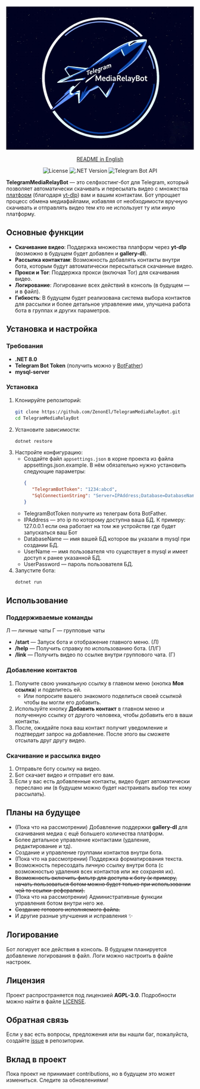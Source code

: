 <p align="center">
  <img src="../Logo.jpg" width="512" height="384" alt="Logo">
</p>

<div align="center">

[README in English](../README.md)

</div>

<div align="center"> 
 
![License](https://img.shields.io/badge/License-GPL--3.0-blue)
![.NET Version](https://img.shields.io/badge/.NET-8.0-purple)
![Telegram Bot API](https://img.shields.io/badge/Telegram%20Bot%20API-22.1.3-green)
 
</div>

**TelegramMediaRelayBot** — это селфхостинг-бот для Telegram, который позволяет автоматически скачивать и пересылать видео с множества [платформ](https://github.com/yt-dlp/yt-dlp/blob/master/supportedsites.md) (благодаря [yt-dlp](https://github.com/yt-dlp/yt-dlp/tree/master)) вам и вашим контактам. Бот упрощает процесс обмена медиафайлами, избавляя от необходимости вручную скачивать и отправлять видео тем кто не использует ту или иную платформу.



## Основные функции

- **Скачивание видео**: Поддержка множества платформ через **yt-dlp** (возможно в будущем будет добавлен и **gallery-dl**).
- **Рассылка контактам**: Возможность добавлять контакты внутри бота, которым будут автоматически пересылаться скачанные видео.
- **Прокси и Tor**: Поддержка прокси (включая Tor) для скачивания видео.
- **Логирование**: Логирование всех действий в консоль (в будущем — и в файл).
- **Гибкость**: В будущем будет реализована система выбора контактов для рассылки и более детальное управление ими, улучшена работа бота в группах и других параметров.



## Установка и настройка

### Требования
- **.NET 8.0**
- **Telegram Bot Token** (получить можно у [BotFather](https://core.telegram.org/bots#botfather))
- **mysql-server**  

### Установка
1. Клонируйте репозиторий:
   ```bash
   git clone https://github.com/ZenonEl/TelegramMediaRelayBot.git
   cd TelegramMediaRelayBot
   ```
2. Установите зависимости:
   ```bash
   dotnet restore
   ```
3. Настройте конфигурацию:
   - Создайте файл `appsettings.json` в корне проекта из файла appsettings.json.example. В нём обязательно нужно установить следующие параметры:
     ```json
     {
        "TelegramBotToken": "1234:abcd",
        "SqlConnectionString": "Server=IPAddress;Database=DatabaseName;User ID=UserName;Password=UserPassword;",
     }
     ```
   - TelegramBotToken получите из телеграм бота BotFather. 
   - IPAddress — это ip по которому доступна ваша БД. К примеру: 127.0.0.1 если она работает на том же устройстве где будет запускаться ваш Бот 
   - DatabaseName — имя вашей БД которое вы указали в mysql при создании БД.
   - UserName — имя пользователя что существует в mysql и имеет доступ к ранее указанной БД.
   - UserPassword — пароль пользователя БД.
4. Запустите бота:
   ```bash
   dotnet run
   ```



## Использование

### Поддерживаемые команды
Л — личные чаты 
Г — групповые чаты
- **/start** — Запуск бота и отображение главного меню. (Л)
- **/help** — Получить справку по использованию бота. (Л/Г)
- **/link** — Получить видео по ссылке внутри группового чата. (Г)

### Добавление контактов
1. Получите свою уникальную ссылку в главном меню (кнопка **Моя ссылка**) и поделитесь ей.
   - Или попросите вашего знакомого поделиться своей ссылкой чтобы вы могли его добавить.
2. Используйте кнопку **Добавить контакт** в главном меню и полученную ссылку от другого человека, чтобы добавить его в ваши контакты.
3. После, ожидайте пока ваш контакт получит уведомление и подтвердит запрос на добавление. После этого вы сможете отсылать друг другу видео.

### Скачивание и рассылка видео
1. Отправьте боту ссылку на видео.
2. Бот скачает видео и отправит его вам.
3. Если у вас есть добавленные контакты, видео будет автоматически переслано им (в будущем можно будет настраивать выбор тех кому рассылать).



## Планы на будущее
- (Пока что на рассмотрении) Добавление поддержки **gallery-dl** для скачивания медиа с ещё большего количества платформ.
- Более детальное управление контактами (удаление, редактирование и тд).
- Создание и управление группами контактов внутри бота.
- (Пока что на рассмотрении) Поддержка форматирования текста.
- Возможность пересоздать личную ссылку внутри бота (с возможностью удаления всех контактов или же сохраняя их).
- ~~Возможность включить фильтр для доступа к боту (к примеру, начать пользоваться ботом можно будет только при использовании чей то ссылки-рефералки).~~
- (Пока что на рассмотрении) Административные функции управления ботом внутри него же.
- ~~Создание готового исполняемого файла.~~
- И другие разные улучшения и исправления ✨

## Логирование
Бот логирует все действия в консоль. В будущем планируется добавление логирования в файл. Логи можно настроить в файле настроек.



## Лицензия
Проект распространяется под лицензией **AGPL-3.0**. Подробности можно найти в файле [LICENSE](LICENSE).



## Обратная связь
Если у вас есть вопросы, предложения или вы нашли баг, пожалуйста, создайте [issue](https://github.com/ZenonEl/TelegramMediaRelayBot/issues) в репозитории.



## Вклад в проект
Пока проект не принимает contributions, но в будущем это может измениться. Следите за обновлениями!
